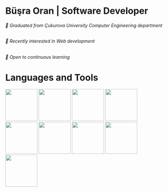 # Büşra Oran | Software Developer

###### :crystal_ball: Graduated from Çukurova University Computer Engineering department
###### :crystal_ball: Recently interested in Web development
###### :crystal_ball: Open to continuous learning


# Languages and Tools
<p float="left">
<img src=https://1000logos.net/wp-content/uploads/2020/09/Java-Logo-1996-768x483.png width=100 >
<img src=https://cdn.cdnlogo.com/logos/c/27/c.svg width=100>
<img src=https://encrypted-tbn0.gstatic.com/images?q=tbn:ANd9GcTh3HoIzed04XoJIRjgbP_krDSlq-Ph3bfFTA&usqp=CAU width=100>
<img src=https://encrypted-tbn0.gstatic.com/images?q=tbn:ANd9GcR9WYHLYIVN011VGVl1pkwPRrAGWPBbG25YrQ&usqp=CAU width=100>
<img src=https://www.svgrepo.com/show/303232/mongodb-logo.svg width=100>
<img src=https://cdn4.iconfinder.com/data/icons/logos-and-brands/512/267_Python_logo-512.png width=100>
<img src=https://d1wrxu8gicsgam.cloudfront.net/wp-content/files/django-logo-big.jpg width=100>
<img src=https://www.svgrepo.com/show/303229/microsoft-sql-server-logo.svg width=100>
<img src=https://upload.wikimedia.org/wikipedia/commons/thumb/2/29/Postgresql_elephant.svg/1985px-Postgresql_elephant.svg.png width=100>
</p>
<!--
**busraaaoran/busraaaoran** is a ✨ _special_ ✨ repository because its `README.md` (this file) appears on your GitHub profile.

Here are some ideas to get you started:

- 🔭 I’m currently working on ...
- 🌱 I’m currently learning ...
- 👯 I’m looking to collaborate on ...
- 🤔 I’m looking for help with ...
- 💬 Ask me about ...
- 📫 How to reach me: ...
- 😄 Pronouns: ...
- ⚡ Fun fact: ...
-->
